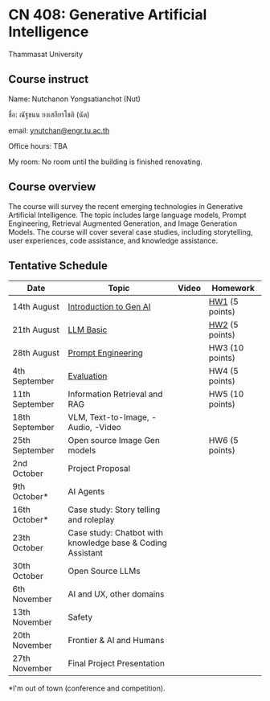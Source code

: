 # CN 408: Generative Artificial Intelligence
Thammasat University 

## Course instruct

Name: Nutchanon Yongsatianchot (Nut)

ชื่อ: ณัฐชนน ยงเสถียรโชติ (นัด)

email: ynutchan@engr.tu.ac.th

Office hours: TBA

My room: No room until the building is finished renovating.

## Course overview 
The course will survey the recent emerging technologies in Generative Artificial Intelligence. The topic includes large language models, Prompt Engineering, Retrieval Augmented Generation, and Image Generation Models. The course will cover several case studies, including storytelling, user experiences, code assistance, and knowledge assistance.

## Tentative Schedule

| Date  |   Topic   |  Video   | Homework |
| ----- | --------- | -------- | -------- |
| 14th August | [Introduction to Gen AI](https://docs.google.com/presentation/d/1Z5KCaE9EFxz3z5V7hcRNhpuQKBZ_GxgtkqnnsXoQudo/edit?usp=sharing)  |          | [HW1](https://docs.google.com/presentation/d/1Z5KCaE9EFxz3z5V7hcRNhpuQKBZ_GxgtkqnnsXoQudo/edit#slide=id.g2ed124f5f7c_1_1115) (5 points)        |
| 21th August | [LLM Basic](https://docs.google.com/presentation/d/1EcUcSMWopO-XwPPQJIRH6oU6MD436eLWue_1aSUlOVM/edit?usp=sharing)               |          | [HW2](https://colab.research.google.com/github/yongsa-nut/TU671_CN408_GenAI/blob/main/HW2.ipynb) (5 points)         |
| 28th August | [Prompt Engineering](https://docs.google.com/presentation/d/1TixS_ousH9ejIaoelYdhNqo9igtw4hr_ThHQySVBVFQ/edit?usp=sharing)      |          |  HW3 (10 points) |
| 4th September  | [Evaluation](https://docs.google.com/presentation/d/1VO1ysRK8oOjKVhVESfZnSXbf7KzNqrcYnwpIJG-9USg/edit?usp=sharing)        |          |   HW4 (5 points) |
| 11th September | Information Retrieval and RAG |        |  HW5 (10 points)  |
| 18th September | VLM, Text-to-Image, -Audio, -Video |          |          |
| 25th September | Open source Image Gen models |        |  HW6 (5 points)   |
| 2nd October  | Project Proposal       |           |          |
| 9th October* | AI Agents  |        |        |
| 16th October* | Case study: Story telling and roleplay  |      |        |
| 23th October | Case study: Chatbot with knowledge base & Coding Assistant|          |         |
| 30th October | Open Source LLMs |        |         |
| 6th November | AI and UX, other domains |        |         | 
| 13th November | Safety                 |         |           |
| 20th November | Frontier & AI and Humans          |         |           |
| 27th November | Final Project Presentation |          |         |

*I'm out of town (conference and competition).
